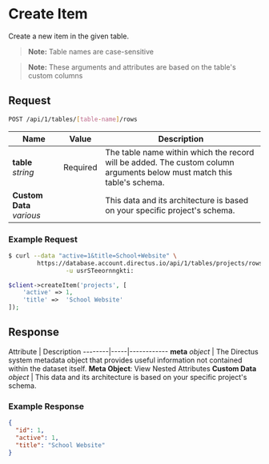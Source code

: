 # Create Item

Create a new item in the given table.

> **Note:** Table names are case-sensitive

> **Note:** These arguments and attributes are based on the table's custom columns

## Request

```bash
POST /api/1/tables/[table-name]/rows
```

<span class="arguments">Name</span> | Value | Description
--------|-----|------------
**table** _string_ | <span class="required">Required</span> | The table name within which the record will be added. The custom column arguments below must match this table's schema.
<span class="custom">**Custom Data**</span> _various_ | | <span class="custom">This data and its architecture is based on your specific project's schema.</span>

### Example Request

```bash
$ curl --data "active=1&title=School+Website" \
        https://database.account.directus.io/api/1/tables/projects/rows \
                -u usrSTeeornngkti:
```

```php
$client->createItem('projects', [
    'active' => 1,
    'title' =>  'School Website'
]);
```

## Response

<span class="attributes">Attribute</span> | Description
--------|-----|------------
**meta** _object_ | The Directus system metadata object that provides useful information not contained within the dataset itself. <a class="object">**Meta Object**: View Nested Attributes</a>
<span class="custom">**Custom Data**</span> _object_ | <span class="custom">This data and its architecture is based on your specific project's schema.</span>

### Example Response

```json
{
  "id": 1,
  "active": 1,
  "title": "School Website"
}
```
